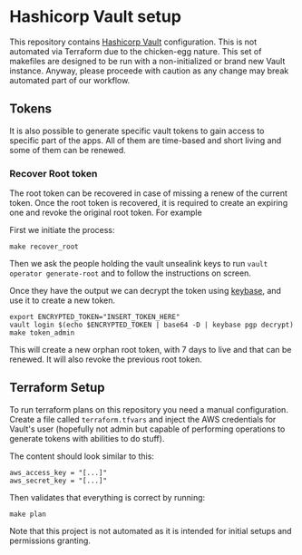 # Hashicorp Vault setup

This repository contains [Hashicorp Vault](https://vaultproject.io)
configuration. This is not automated via Terraform due to the chicken-egg
nature. This set of makefiles are designed to be run with a non-initialized or
brand new Vault instance. Anyway, please proceede with caution as any change may
break automated part of our workflow.

## Tokens

It is also possible to generate specific vault tokens to gain access to
specific part of the apps. All of them are time-based and short living and
some of them can be renewed.

### Recover Root token

The root token can be recovered in case of missing a renew of the current token.
Once the root token is recovered, it is required to create an expiring one and
revoke the original root token. For example

First we initiate the process:

```shh
make recover_root
```

Then we ask the people holding the vault unsealink keys to run
`vault operator generate-root` and to follow the instructions on screen.

Once they have the output we can decrypt the token using
[keybase](https://keybase.io), and use it to create a new token.

```shell
export ENCRYPTED_TOKEN="INSERT_TOKEN_HERE"
vault login $(echo $ENCRYPTED_TOKEN | base64 -D | keybase pgp decrypt)
make token_admin
```

This will create a new orphan root token, with 7 days to live and that can be
renewed. It will also revoke the previous root token.


## Terraform Setup
To run terraform plans on this repository you need a manual configuration.
Create a file called `terraform.tfvars` and inject the AWS credentials for 
Vault's user (hopefully not admin but capable of performing operations to 
generate tokens with abilities to do stuff).

The content should look similar to this:

```
aws_access_key = "[...]"
aws_secret_key = "[...]"
```

Then validates that everything is correct by running: 

```
make plan
```

Note that this project is not automated as it is intended for initial setups 
and permissions granting.